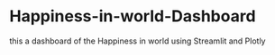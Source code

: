 # Happiness-in-world-Dashboard
this a dashboard of the Happiness in world using Streamlit and Plotly
